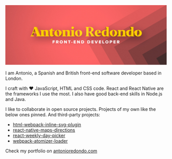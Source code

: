 ![Profile cover](https://github.com/AntonioRedondo/AntonioRedondo/raw/master/cover.jpg)

I am Antonio, a Spanish and British front-end software developer based in London. 

I craft with ❤️ JavaScript, HTML and CSS code. React and React Native are the frameworks I use the most. I also have good back-end skills in Node.js and Java.

I like to collaborate in open source projects. Projects of my own like the below ones pinned. And third-party projects:

* [html-webpack-inline-svg-plugin](https://github.com/theGC/html-webpack-inline-svg-plugin/graphs/contributors)
* [react-native-maps-directions](https://github.com/bramus/react-native-maps-directions/pull/124)
* [react-weekly-day-picker](https://github.com/hurkanyakay/react-weekly-day-picker/pulls?q=is%3Aclosed)
* [webpack-atomizer-loader](https://github.com/acss-io/webpack-atomizer-loader/graphs/contributors)

Check my portfolio on [antonioredondo.com](https://antonioredondo.com)
